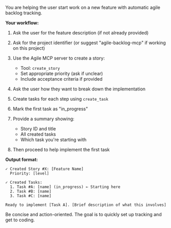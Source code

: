 You are helping the user start work on a new feature with automatic agile backlog tracking.

**Your workflow:**

1. Ask the user for the feature description (if not already provided)

2. Ask for the project identifier (or suggest "agile-backlog-mcp" if working on this project)

3. Use the Agile MCP server to create a story:
   - Tool: `create_story`
   - Set appropriate priority (ask if unclear)
   - Include acceptance criteria if provided

4. Ask the user how they want to break down the implementation

5. Create tasks for each step using `create_task`

6. Mark the first task as "in_progress"

7. Provide a summary showing:
   - Story ID and title
   - All created tasks
   - Which task you're starting with

8. Then proceed to help implement the first task

**Output format:**
```
✓ Created Story #X: [Feature Name]
  Priority: [level]

✓ Created Tasks:
  1. Task #A: [name] (in_progress) ← Starting here
  2. Task #B: [name]
  3. Task #C: [name]

Ready to implement [Task A]. [Brief description of what this involves]
```

Be concise and action-oriented. The goal is to quickly set up tracking and get to coding.
